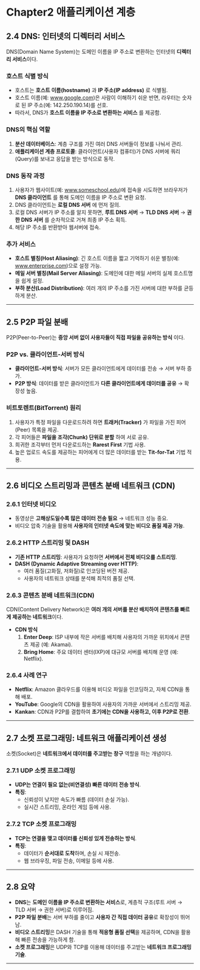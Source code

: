 # Chapter2 애플리케이션 계층

## 2.4 DNS: 인터넷의 디렉터리 서비스

DNS(Domain Name System)는 도메인 이름을 IP 주소로 변환하는 인터넷의 **디렉터리 서비스**이다.

### 호스트 식별 방식

- 호스트는 **호스트 이름(hostname)** 과 **IP 주소(IP address)** 로 식별됨.
- 호스트 이름(예: www.google.com)은 사람이 이해하기 쉬운 반면, 라우터는 숫자로 된 IP 주소(예: 142.250.190.14)를 선호.
- 따라서, DNS가 **호스트 이름을 IP 주소로 변환하는 서비스** 를 제공함.

### DNS의 핵심 역할

1. **분산 데이터베이스**: 계층 구조를 가진 여러 DNS 서버들이 정보를 나눠서 관리.
2. **애플리케이션 계층 프로토콜**: 클라이언트(사용자 컴퓨터)가 DNS 서버에 쿼리(Query)를 보내고 응답을 받는 방식으로 동작.

### DNS 동작 과정

1. 사용자가 웹사이트(예: www.someschool.edu)에 접속을 시도하면 브라우저가 **DNS 클라이언트** 를 통해 도메인 이름을 IP 주소로 변환 요청.
2. DNS 클라이언트는 **로컬 DNS 서버** 에 먼저 질의.
3. 로컬 DNS 서버가 IP 주소를 알지 못하면, **루트 DNS 서버** → **TLD DNS 서버** → **권한 DNS 서버** 를 순차적으로 거쳐 최종 IP 주소 획득.
4. 해당 IP 주소를 반환받아 웹서버에 접속.

### 추가 서비스

- **호스트 별칭(Host Aliasing)**: 긴 호스트 이름을 짧고 기억하기 쉬운 별칭(예: www.enterprise.com)으로 설정 가능.
- **메일 서버 별칭(Mail Server Aliasing)**: 도메인에 대한 메일 서버의 실제 호스트명을 쉽게 설정.
- **부하 분산(Load Distribution)**: 여러 개의 IP 주소를 가진 서버에 대한 부하를 균등하게 분산.

---

## 2.5 P2P 파일 분배

P2P(Peer-to-Peer)는 **중앙 서버 없이 사용자들이 직접 파일을 공유하는 방식** 이다.

### P2P vs. 클라이언트-서버 방식

- **클라이언트-서버 방식**: 서버가 모든 클라이언트에게 데이터를 전송 → 서버 부하 증가.
- **P2P 방식**: 데이터를 받은 클라이언트가 **다른 클라이언트에게 데이터를 공유** → 확장성 높음.

### 비트토렌트(BitTorrent) 원리

1. 사용자가 특정 파일을 다운로드하려 하면 **트래커(Tracker)** 가 파일을 가진 피어(Peer) 목록을 제공.
2. 각 피어들은 **파일을 조각(Chunk) 단위로 분할** 하여 서로 공유.
3. 희귀한 조각부터 먼저 다운로드하는 **Rarest First** 기법 사용.
4. 높은 업로드 속도를 제공하는 피어에게 더 많은 데이터를 받는 **Tit-for-Tat** 기법 적용.

---

## 2.6 비디오 스트리밍과 콘텐츠 분배 네트워크 (CDN)

### 2.6.1 인터넷 비디오

- 동영상은 **고해상도일수록 많은 데이터 전송 필요** → 네트워크 성능 중요.
- 비디오 압축 기술을 활용해 **사용자의 인터넷 속도에 맞는 비디오 품질 제공 가능**.

### 2.6.2 HTTP 스트리밍 및 DASH

- **기존 HTTP 스트리밍**: 사용자가 요청하면 **서버에서 전체 비디오를 스트리밍**.
- **DASH (Dynamic Adaptive Streaming over HTTP)**:
  - 여러 품질(고화질, 저화질)로 인코딩된 버전 제공.
  - 사용자의 네트워크 상태를 분석해 최적의 품질 선택.

### 2.6.3 콘텐츠 분배 네트워크(CDN)

CDN(Content Delivery Network)은 **여러 개의 서버를 분산 배치하여 콘텐츠를 빠르게 제공하는 네트워크**이다.

- **CDN 방식**
  1. **Enter Deep**: ISP 내부에 작은 서버를 배치해 사용자의 가까운 위치에서 콘텐츠 제공 (예: Akamai).
  2. **Bring Home**: 주요 데이터 센터(IXP)에 대규모 서버를 배치해 운영 (예: Netflix).

### 2.6.4 사례 연구

- **Netflix**: Amazon 클라우드를 이용해 비디오 파일을 인코딩하고, 자체 CDN을 통해 배포.
- **YouTube**: Google의 CDN을 활용하여 사용자의 가까운 서버에서 스트리밍 제공.
- **Kankan**: CDN과 P2P를 결합하여 **초기에는 CDN을 사용하고, 이후 P2P로 전환**.

---

## 2.7 소켓 프로그래밍: 네트워크 애플리케이션 생성

소켓(Socket)은 **네트워크에서 데이터를 주고받는 창구** 역할을 하는 개념이다.

### 2.7.1 UDP 소켓 프로그래밍

- **UDP는 연결이 필요 없는(비연결성) 빠른 데이터 전송 방식**.
- **특징**:
  - 신뢰성이 낮지만 속도가 빠름 (데이터 손실 가능).
  - 실시간 스트리밍, 온라인 게임 등에 사용.

### 2.7.2 TCP 소켓 프로그래밍

- **TCP는 연결을 맺고 데이터를 신뢰성 있게 전송하는 방식**.
- **특징**:
  - 데이터가 **순서대로 도착**하며, 손실 시 재전송.
  - 웹 브라우징, 파일 전송, 이메일 등에 사용.

---

## 2.8 요약

- **DNS**는 **도메인 이름을 IP 주소로 변환하는 서비스**로, 계층적 구조(루트 서버 → TLD 서버 → 권한 서버)로 이루어짐.
- **P2P 파일 분배**는 서버 부하를 줄이고 **사용자 간 직접 데이터 공유**로 확장성이 뛰어남.
- **비디오 스트리밍**은 DASH 기술을 통해 **적응형 품질 선택**을 제공하며, CDN을 활용해 빠른 전송을 가능하게 함.
- **소켓 프로그래밍**은 UDP와 TCP를 이용해 데이터를 주고받는 **네트워크 프로그래밍 기술**.
---

